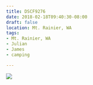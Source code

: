 ```yaml
---
title: DSCF9276
date: 2018-02-18T09:40:30-08:00
draft: false
location: Mt. Rainier, WA
tags:
- Mt. Rainier, WA
- Julian
- James
- camping

---
```

![](https://d17enza3bfujl8.cloudfront.net/DSCF9276.jpg)

